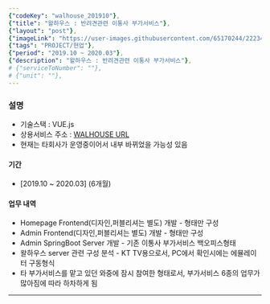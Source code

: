 ```yaml
---
{"codeKey": "walhouse_201910"},
{"title": "왈하우스 : 반려견관련 이통사 부가서비스"},
{"layout": "post"},
{"imageLink": "https://user-images.githubusercontent.com/65170244/222340947-8742f2e7-cfe3-4f5e-bb13-ca043aaaa3a9.png"},
{"tags": "PROJECT/현업"},
{"period": "2019.10 ~ 2020.03"},
{"description": "왈하우스 : 반려견관련 이통사 부가서비스"},
# {"serviceToNumber": ""},
# {"unit": ""},
---
```


### 설명

- 기술스택 : VUE.js
- 상용서비스 주소 : [WALHOUSE URL](https://www.walhousetv.co.kr/)
- 현재는 타회사가 운영중이어서 내부 바뀌었을 가능성 있음

#### 기간

- [2019.10 ~ 2020.03] (6개월)

#### 업무 내역

- Homepage Frontend(디자인,퍼블리셔는 별도) 개발 - 형태만 구성
- Admin Frontend(디자인,퍼블리셔는 별도) 개발 - 형태만 구성
- Admin SpringBoot Server 개발 - 기존 이통사 부가서비스 백오피스형태
- 왈하우스 server 관련 구성 분석 - KT TV용으로서, PC에서 확인시에는 에뮬레이터 구동형식
- 타 부가서비스를 맡고 있던 와중에 잠시 참여한 형태로서, 부가서비스 6종의 업무가 많아짐에 따라 하차하게 됨

---
